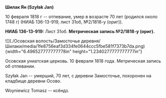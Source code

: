 **Шилак Ян (Szyłak Jan)**

10 февраля 1818 г -- отпевание, умер в возрасте 70 лет (родился около
1748 г) (НИАБ 136-13-919, лист 31об, №2/1818-у (ориг)).

**НИАБ 136-13-919:** Лист 31об. **Метрическая запись №2/1818-у (ориг).**

![](./Осовская волость/Замосточье деревня/Шилаки/media/1fe8756eaf3d334fe0644ccc5fbe581f7373b7da.png){width="6.496527777777778in"
height="1.2340277777777777in"}

Осовская униатская церковь. 10 февраля 1818 года. Метрическая запись об
отпевании.

Szyłak Jan -- умерший, 70 лет, с деревни Замосточье, похоронен на
кладбище деревни Осово.

Woyniewicz Tomasz -- ксёндз.
